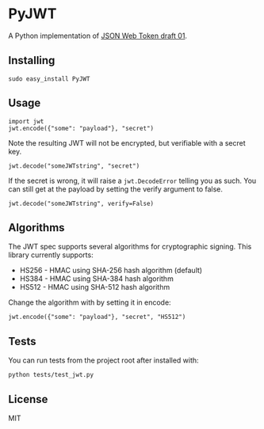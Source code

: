 PyJWT
=====
A Python implementation of [JSON Web Token draft 01](http://self-issued.info/docs/draft-jones-json-web-token-01.html).

Installing
----------

    sudo easy_install PyJWT

Usage
-----

    import jwt
    jwt.encode({"some": "payload"}, "secret")

Note the resulting JWT will not be encrypted, but verifiable with a secret key.

    jwt.decode("someJWTstring", "secret")

If the secret is wrong, it will raise a `jwt.DecodeError` telling you as such. You can still get at the payload by setting the verify argument to false.

    jwt.decode("someJWTstring", verify=False)

Algorithms
----------

The JWT spec supports several algorithms for cryptographic signing. This library currently supports:

* HS256	- HMAC using SHA-256 hash algorithm (default)
* HS384	- HMAC using SHA-384 hash algorithm
* HS512 - HMAC using SHA-512 hash algorithm

Change the algorithm with by setting it in encode:

    jwt.encode({"some": "payload"}, "secret", "HS512")

Tests
-----

You can run tests from the project root after installed with:

    python tests/test_jwt.py

License
-------

MIT
